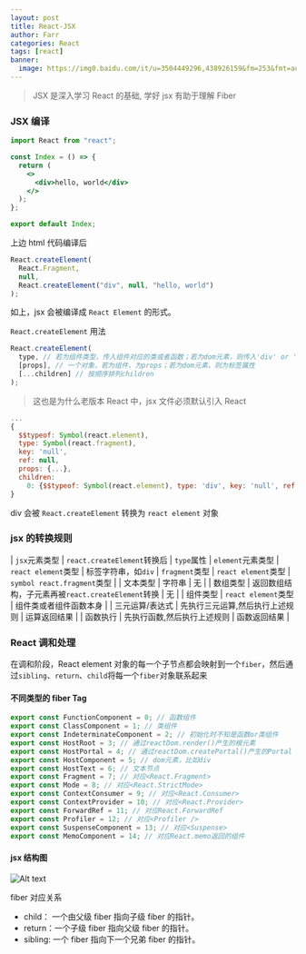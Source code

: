 ```yaml
---
layout: post
title: React-JSX
author: Farr
categories: React
tags: [react]
banner:
  image: https://img0.baidu.com/it/u=3504449296,438926159&fm=253&fmt=auto&app=138&f=JPEG?w=1000&h=420
---
```


> JSX 是深入学习 React 的基础, 学好 jsx 有助于理解 Fiber

### JSX 编译

```jsx
import React from "react";

const Index = () => {
  return (
    <>
      <div>hello, world</div>
    </>
  );
};

export default Index;
```

上边 html 代码编译后

```js
React.createElement(
  React.Fragment,
  null,
  React.createElement("div", null, "hello, world")
);
```

如上，jsx 会被编译成 `React Element` 的形式。

`React.createElement` 用法

```js
React.createElement(
  type, // 若为组件类型，传入组件对应的类或者函数；若为dom元素，则传入'div' or 'span'等字符串
  [props], // 一个对象，若为组件，为props；若为dom元素，则为标签属性
  [...children] // 按顺序排列children
);
```

> 这也是为什么老版本 React 中，jsx 文件必须默认引入 React

```js
...
{
  $$typeof: Symbol(react.element),
  type: Symbol(react.fragment),
  key: 'null',
  ref: null,
  props: {...},
  children:
    0: {$$typeof: Symbol(react.element), type: 'div', key: 'null', ref: null, props: {...}, children: 'hello, world'}
}
```

div 会被 `React.createElement` 转换为 `react element` 对象

### jsx 的转换规则

| `jsx`元素类型 | `react.createElement`转换后 | `type`属性
| `element`元素类型 | `react element`类型 | 标签字符串，如`div`
| `fragment`类型 | `react element`类型 | `symbol react.fragment`类型 |
| 文本类型 | 字符串 | 无 |
| 数组类型 | 返回数组结构，子元素再被`react.createElement`转换 | 无 |
| 组件类型 | `react element`类型 | 组件类或者组件函数本身 |
| 三元运算/表达式 | 先执行三元运算,然后执行上述规则 | 运算返回结果 |
| 函数执行 | 先执行函数,然后执行上述规则 | 函数返回结果 |

### React 调和处理

在调和阶段，React element 对象的每一个子节点都会映射到一个`fiber`，然后通过`sibling`、`return`、`child`将每一个`fiber`对象联系起来

#### 不同类型的 fiber Tag

```js
export const FunctionComponent = 0; // 函数组件
export const ClassComponent = 1; // 类组件
export const IndeterminateComponent = 2; // 初始化时不知是函数or类组件
export const HostRoot = 3; // 通过reactDom.render()产生的根元素
export const HostPortal = 4; // 通过reactDom.createPortal()产生的Portal
export const HostComponent = 5; // dom元素，比如div
export const HostText = 6; // 文本节点
export const Fragment = 7; // 对应<React.Fragment>
export const Mode = 8; // 对应<React.StrictMode>
export const ContextConsumer = 9; // 对应<React.Consumer>
export const ContextProvider = 10; // 对应<React.Provider>
export const ForwardRef = 11; // 对应React.ForwardRef
export const Profiler = 12; // 对应<Profiler />
export const SuspenseComponent = 13; // 对应<Suspense>
export const MemoComponent = 14; // 对应React.memo返回的组件
```

#### jsx 结构图

![Alt text](https://p3-juejin.byteimg.com/tos-cn-i-k3u1fbpfcp/873f00b1255d4f5f8dac4954cf37dc9f~tplv-k3u1fbpfcp-jj-mark:1512:0:0:0:q75.awebp)

fiber 对应关系

- child： 一个由父级 fiber 指向子级 fiber 的指针。
- return：一个子级 fiber 指向父级 fiber 的指针。
- sibling: 一个 fiber 指向下一个兄弟 fiber 的指针。
